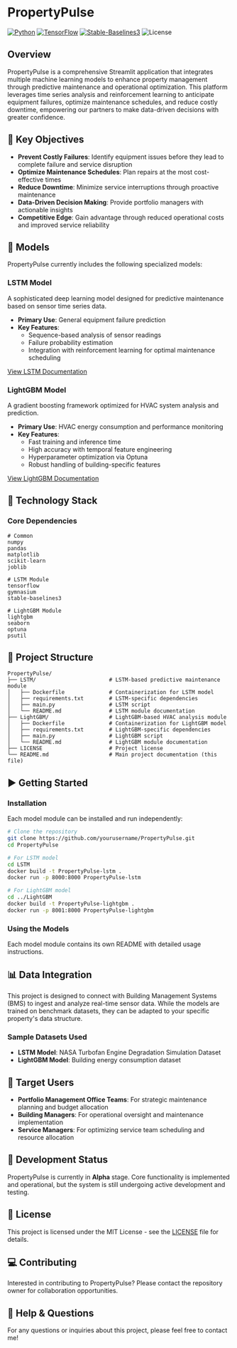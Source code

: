 # PropertyPulse

[![Python](https://img.shields.io/badge/Python-3.8%2B-blue)](https://www.python.org/)
[![TensorFlow](https://img.shields.io/badge/TensorFlow-2.0%2B-orange)](https://www.tensorflow.org/)
[![Stable-Baselines3](https://img.shields.io/badge/StableBaselines3-Latest-green)](https://stable-baselines3.readthedocs.io/)
![License](https://img.shields.io/badge/license-MIT-blue.svg)

## Overview
PropertyPulse is a comprehensive Streamlit application that integrates multiple machine learning models to enhance property management through predictive maintenance and operational optimization. This platform leverages time series analysis and reinforcement learning to anticipate equipment failures, optimize maintenance schedules, and reduce costly downtime, empowering our partners to make data-driven decisions with greater confidence.

## 🎯 Key Objectives

- **Prevent Costly Failures**: Identify equipment issues before they lead to complete failure and service disruption
- **Optimize Maintenance Schedules**: Plan repairs at the most cost-effective times
- **Reduce Downtime**: Minimize service interruptions through proactive maintenance
- **Data-Driven Decision Making**: Provide portfolio managers with actionable insights
- **Competitive Edge**: Gain advantage through reduced operational costs and improved service reliability

## 🧠 Models

PropertyPulse currently includes the following specialized models:

### LSTM Model

A sophisticated deep learning model designed for predictive maintenance based on sensor time series data.

- **Primary Use**: General equipment failure prediction
- **Key Features**: 
  - Sequence-based analysis of sensor readings
  - Failure probability estimation
  - Integration with reinforcement learning for optimal maintenance scheduling

[View LSTM Documentation](https://github.com/analyzethis1/PropertyPulse/blob/main/LSTM/readme.md)

### LightGBM Model

A gradient boosting framework optimized for HVAC system analysis and prediction.

- **Primary Use**: HVAC energy consumption and performance monitoring
- **Key Features**:
  - Fast training and inference time
  - High accuracy with temporal feature engineering
  - Hyperparameter optimization via Optuna
  - Robust handling of building-specific features

[View LightGBM Documentation](https://github.com/analyzethis1/PropertyPulse/blob/main/LightGBM/readme.md)

## 🔧 Technology Stack

### Core Dependencies

```
# Common
numpy
pandas
matplotlib
scikit-learn
joblib

# LSTM Module
tensorflow
gymnasium
stable-baselines3

# LightGBM Module
lightgbm
seaborn
optuna
psutil
```

## 📁 Project Structure

```
PropertyPulse/
├── LSTM/                       # LSTM-based predictive maintenance module
│   ├── Dockerfile              # Containerization for LSTM model
│   ├── requirements.txt        # LSTM-specific dependencies
│   ├── main.py                 # LSTM script
│   └── README.md               # LSTM module documentation
├── LightGBM/                   # LightGBM-based HVAC analysis module
│   ├── Dockerfile              # Containerization for LightGBM model
│   ├── requirements.txt        # LightGBM-specific dependencies
│   ├── main.py                 # LightGBM script
│   └── README.md               # LightGBM module documentation
├── LICENSE                     # Project license
└── README.md                   # Main project documentation (this file)
```

## ▶️ Getting Started

### Installation

Each model module can be installed and run independently:

```bash
# Clone the repository
git clone https://github.com/yourusername/PropertyPulse.git
cd PropertyPulse

# For LSTM model
cd LSTM
docker build -t PropertyPulse-lstm .
docker run -p 8000:8000 PropertyPulse-lstm

# For LightGBM model
cd ../LightGBM
docker build -t PropertyPulse-lightgbm .
docker run -p 8001:8000 PropertyPulse-lightgbm
```

### Using the Models

Each model module contains its own README with detailed usage instructions.

## 📊 Data Integration

This project is designed to connect with Building Management Systems (BMS) to ingest and analyze real-time sensor data. While the models are trained on benchmark datasets, they can be adapted to your specific property's data structure.

### Sample Datasets Used

- **LSTM Model**: NASA Turbofan Engine Degradation Simulation Dataset
- **LightGBM Model**: Building energy consumption dataset

## 👥 Target Users

- **Portfolio Management Office Teams**: For strategic maintenance planning and budget allocation
- **Building Managers**: For operational oversight and maintenance implementation
- **Service Managers**: For optimizing service team scheduling and resource allocation

## 🔄 Development Status

PropertyPulse is currently in **Alpha** stage. Core functionality is implemented and operational, but the system is still undergoing active development and testing.

## 📝 License

This project is licensed under the MIT License - see the [LICENSE](LICENSE) file for details.

## 💻 Contributing

Interested in contributing to PropertyPulse? Please contact the repository owner for collaboration opportunities.

## 🛟 Help & Questions

For any questions or inquiries about this project, please feel free to contact me!
